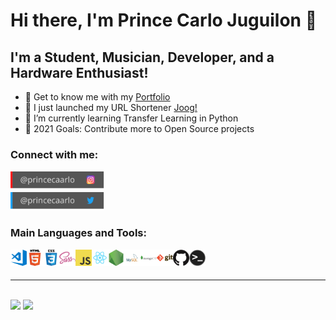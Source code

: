 # Hi there, I'm Prince Carlo Juguilon 👋

## I'm a Student, Musician, Developer, and a Hardware Enthusiast!

- 📝 Get to know me with my [Portfolio](https://princecaarlo.tech/)
- 📎 I just launched my URL Shortener [Joog!](https://joog.uno)
- 🐍 I’m currently learning Transfer Learning in Python
- 🥅 2021 Goals: Contribute more to Open Source projects

### **Connect with me:**

[<img alt="princejoogie | Instagram" height="30px" src="./assets/instagram.svg" />][instagram]
<br />
[<img alt="princejoogie | Twitter" height="30px" src="./assets/twitter.svg" />][twitter]

### **Main Languages and Tools:**

<img align="left" alt="Visual Studio Code" width="26px" src="https://raw.githubusercontent.com/github/explore/80688e429a7d4ef2fca1e82350fe8e3517d3494d/topics/visual-studio-code/visual-studio-code.png" />
<img align="left" alt="HTML5" width="26px" src="https://raw.githubusercontent.com/github/explore/80688e429a7d4ef2fca1e82350fe8e3517d3494d/topics/html/html.png" />
<img align="left" alt="CSS3" width="26px" src="https://raw.githubusercontent.com/github/explore/80688e429a7d4ef2fca1e82350fe8e3517d3494d/topics/css/css.png" />
<img align="left" alt="Sass" width="26px" src="https://raw.githubusercontent.com/github/explore/80688e429a7d4ef2fca1e82350fe8e3517d3494d/topics/sass/sass.png" />
<img align="left" alt="JavaScript" width="26px" src="https://raw.githubusercontent.com/github/explore/80688e429a7d4ef2fca1e82350fe8e3517d3494d/topics/javascript/javascript.png" />
<img align="left" alt="React" width="26px" src="https://raw.githubusercontent.com/github/explore/80688e429a7d4ef2fca1e82350fe8e3517d3494d/topics/react/react.png" />
<img align="left" alt="Node.js" width="26px" src="https://raw.githubusercontent.com/github/explore/80688e429a7d4ef2fca1e82350fe8e3517d3494d/topics/nodejs/nodejs.png" />
<img align="left" alt="MySQL" width="26px" src="https://raw.githubusercontent.com/github/explore/80688e429a7d4ef2fca1e82350fe8e3517d3494d/topics/mysql/mysql.png" />
<img align="left" alt="MongoDB" width="26px" src="https://raw.githubusercontent.com/github/explore/80688e429a7d4ef2fca1e82350fe8e3517d3494d/topics/mongodb/mongodb.png" />
<img align="left" alt="Git" width="26px" src="https://raw.githubusercontent.com/github/explore/80688e429a7d4ef2fca1e82350fe8e3517d3494d/topics/git/git.png" />
<img align="left" alt="GitHub" width="26px" src="https://raw.githubusercontent.com/github/explore/78df643247d429f6cc873026c0622819ad797942/topics/github/github.png" />
<img align="left" alt="Terminal" width="26px" src="https://raw.githubusercontent.com/github/explore/80688e429a7d4ef2fca1e82350fe8e3517d3494d/topics/terminal/terminal.png" />

<br />
<br>

---

<br />

<img src="https://github-readme-stats.vercel.app/api?username=princejoogie&show_icons=true&count_private=true&hide=prs&hide_border=true&include_all_commits=true&custom_title=My%20Github%20Stats&theme=onedark" />
<img src="https://github-readme-stats.vercel.app/api/top-langs/?username=princejoogie&layout=compact&theme=onedark&hide_border=true" />

[twitter]: https://twitter.com/princecaarlo
[youtube]: https://www.youtube.com/channel/UCAYlSiZecXQhbuzzMFZ7ekQ
[instagram]: https://www.instagram.com/princecaarlo/
